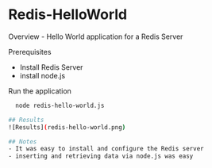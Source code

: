 # Redis-HelloWorld

Overview - Hello World application for a Redis Server

Prerequisites
- Install Redis Server
- install node.js

Run the application
```bash
  node redis-hello-world.js

## Results
![Results](redis-hello-world.png)

## Notes
- It was easy to install and configure the Redis server
- inserting and retrieving data via node.js was easy